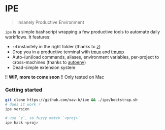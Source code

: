 # IPE

> Insanely Productive Environment

`ipe` is a simple bashscript wrapping a few productive tools to automate
daily workflows. It features:

- `cd` instantely in the right folder (thanks to [z][z])
- Drop you in a productive terminal with [tmux][tmux] and [tmuxp][tmuxp]
- Auto-(un)load commands, aliases, environment variables, per-project to
  cross-machines (thanks to [autoenv][autoenv])
- Dead-simple extension system

!! **WIP, more to come soon**
!! Only tested on Mac


### Getting started

```Bash
git clone https://github.com/xav-b/ipe && ./ipe/bootstrap.sh
# does it work ?
ipe version
```

```Bash
# use `z`, so fuzzy match `<proj>`
ipe hack <proj>
```



[z]: https://github.com/rupa/z
[tmux]: tmux
[autoenv]: autoenv
[tmuxp]: https://github.com/tony/tmuxp
